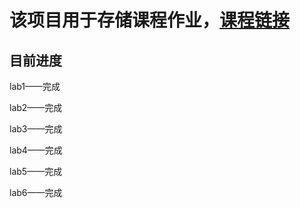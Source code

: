 # 该项目用于存储课程作业，[课程链接](https://github.com/walkman617/IMD/blob/master/Assignments.md)

## 目前进度

lab1——完成

lab2——完成

lab3——完成

lab4——完成

lab5——完成

lab6——完成
